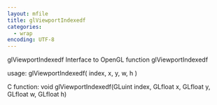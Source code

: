 ```yaml
---
layout: mfile
title: glViewportIndexedf
categories:
  - wrap
encoding: UTF-8
---
```


glViewportIndexedf  Interface to OpenGL function glViewportIndexedf

usage:  glViewportIndexedf( index, x, y, w, h )

C function:  void glViewportIndexedf(GLuint index, GLfloat x, GLfloat y, GLfloat w, GLfloat h)